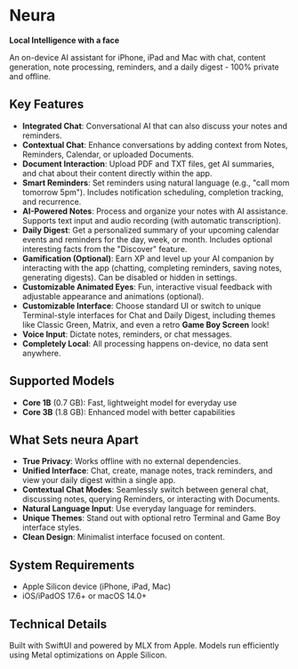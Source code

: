# Neura

**Local Intelligence with a face**

An on-device AI assistant for iPhone, iPad and Mac with chat, content generation, note processing, reminders, and a daily digest - 100% private and offline.

## Key Features

- **Integrated Chat**: Conversational AI that can also discuss your notes and reminders.
- **Contextual Chat**: Enhance conversations by adding context from Notes, Reminders, Calendar, or uploaded Documents.
- **Document Interaction**: Upload PDF and TXT files, get AI summaries, and chat about their content directly within the app.
- **Smart Reminders**: Set reminders using natural language (e.g., "call mom tomorrow 5pm"). Includes notification scheduling, completion tracking, and recurrence.
- **AI-Powered Notes**: Process and organize your notes with AI assistance. Supports text input and audio recording (with automatic transcription).
- **Daily Digest**: Get a personalized summary of your upcoming calendar events and reminders for the day, week, or month. Includes optional interesting facts from the "Discover" feature.
- **Gamification (Optional)**: Earn XP and level up your AI companion by interacting with the app (chatting, completing reminders, saving notes, generating digests). Can be disabled or hidden in settings.
- **Customizable Animated Eyes**: Fun, interactive visual feedback with adjustable appearance and animations (optional).
- **Customizable Interface**: Choose standard UI or switch to unique Terminal-style interfaces for Chat and Daily Digest, including themes like Classic Green, Matrix, and even a retro **Game Boy Screen** look!
- **Voice Input**: Dictate notes, reminders, or chat messages.
- **Completely Local**: All processing happens on-device, no data sent anywhere.

## Supported Models

- **Core 1B** (0.7 GB): Fast, lightweight model for everyday use
- **Core 3B** (1.8 GB): Enhanced model with better capabilities

## What Sets neura Apart

- **True Privacy**: Works offline with no external dependencies.
- **Unified Interface**: Chat, create, manage notes, track reminders, and view your daily digest within a single app.
- **Contextual Chat Modes**: Seamlessly switch between general chat, discussing notes, querying Reminders, or interacting with Documents.
- **Natural Language Input**: Use everyday language for reminders.
- **Unique Themes**: Stand out with optional retro Terminal and Game Boy interface styles.
- **Clean Design**: Minimalist interface focused on content.

## System Requirements

- Apple Silicon device (iPhone, iPad, Mac)
- iOS/iPadOS 17.6+ or macOS 14.0+

## Technical Details

Built with SwiftUI and powered by MLX from Apple. Models run efficiently using Metal optimizations on Apple Silicon.
